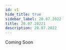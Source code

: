 ```yaml
---
id: v1
hide_title: true
sidebar_label: 20.07.2022
title: 20.07.20221
description: 20.07.2022
---
```


Coming Soon
